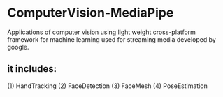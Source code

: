 # ComputerVision-MediaPipe
Applications of computer vision using light weight cross-platform framework for machine learning used for streaming media developed by google.


## it includes:
(1) HandTracking
(2) FaceDetection
(3) FaceMesh
(4) PoseEstimation
